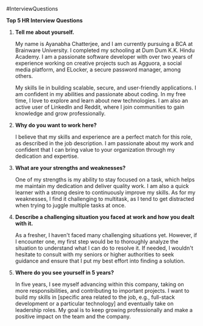 #InterviewQuestions

**Top 5 HR Interview Questions**

1. **Tell me about yourself.**

   My name is Ayanabha Chatterjee, and I am currently pursuing a BCA at Brainware University. I completed my schooling at Dum Dum K.K. Hindu Academy. I am a passionate software developer with over two years of experience working on creative projects such as Agguora, a social media platform, and ELocker, a secure password manager, among others.

   My skills lie in building scalable, secure, and user-friendly applications. I am confident in my abilities and passionate about coding. In my free time, I love to explore and learn about new technologies. I am also an active user of LinkedIn and Reddit, where I join communities to gain knowledge and grow professionally.

2. **Why do you want to work here?**

   I believe that my skills and experience are a perfect match for this role, as described in the job description. I am passionate about my work and confident that I can bring value to your organization through my dedication and expertise.

3. **What are your strengths and weaknesses?**

   One of my strengths is my ability to stay focused on a task, which helps me maintain my dedication and deliver quality work. I am also a quick learner with a strong desire to continuously improve my skills. As for my weaknesses, I find it challenging to multitask, as I tend to get distracted when trying to juggle multiple tasks at once.

4. **Describe a challenging situation you faced at work and how you dealt with it.**

   As a fresher, I haven't faced many challenging situations yet. However, if I encounter one, my first step would be to thoroughly analyze the situation to understand what I can do to resolve it. If needed, I wouldn't hesitate to consult with my seniors or higher authorities to seek guidance and ensure that I put my best effort into finding a solution.

5. **Where do you see yourself in 5 years?**

   In five years, I see myself advancing within this company, taking on more responsibilities, and contributing to important projects. I want to build my skills in [specific area related to the job, e.g., full-stack development or a particular technology] and eventually take on leadership roles. My goal is to keep growing professionally and make a positive impact on the team and the company.
